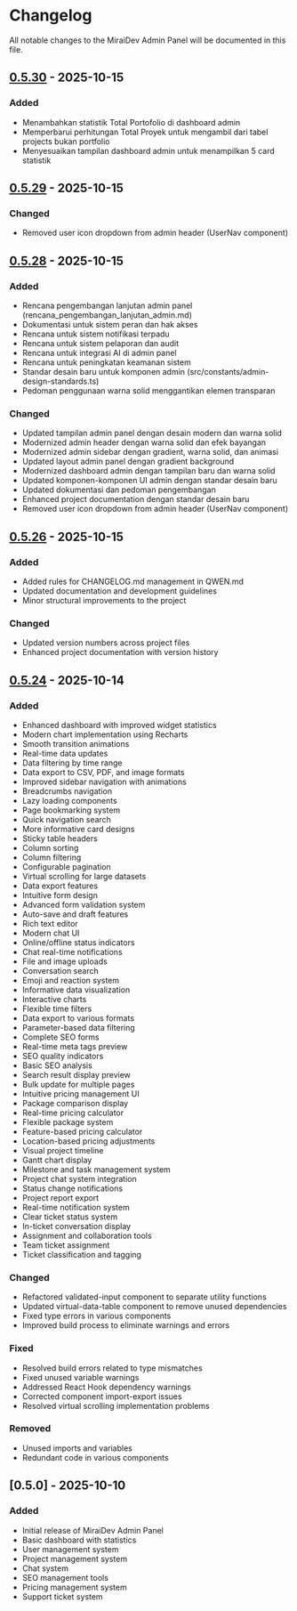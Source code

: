 # Changelog

All notable changes to the MiraiDev Admin Panel will be documented in this file.

## [0.5.30] - 2025-10-15

### Added
- Menambahkan statistik Total Portofolio di dashboard admin
- Memperbarui perhitungan Total Proyek untuk mengambil dari tabel projects bukan portfolio
- Menyesuaikan tampilan dashboard admin untuk menampilkan 5 card statistik

## [0.5.29] - 2025-10-15

### Changed
- Removed user icon dropdown from admin header (UserNav component)

## [0.5.28] - 2025-10-15

### Added
- Rencana pengembangan lanjutan admin panel (rencana_pengembangan_lanjutan_admin.md)
- Dokumentasi untuk sistem peran dan hak akses
- Rencana untuk sistem notifikasi terpadu
- Rencana untuk sistem pelaporan dan audit
- Rencana untuk integrasi AI di admin panel
- Rencana untuk peningkatan keamanan sistem
- Standar desain baru untuk komponen admin (src/constants/admin-design-standards.ts)
- Pedoman penggunaan warna solid menggantikan elemen transparan

### Changed
- Updated tampilan admin panel dengan desain modern dan warna solid
- Modernized admin header dengan warna solid dan efek bayangan
- Modernized admin sidebar dengan gradient, warna solid, dan animasi
- Updated layout admin panel dengan gradient background
- Modernized dashboard admin dengan tampilan baru dan warna solid
- Updated komponen-komponen UI admin dengan standar desain baru
- Updated dokumentasi dan pedoman pengembangan
- Enhanced project documentation dengan standar desain baru
- Removed user icon dropdown from admin header (UserNav component)

## [0.5.26] - 2025-10-15

### Added
- Added rules for CHANGELOG.md management in QWEN.md
- Updated documentation and development guidelines
- Minor structural improvements to the project

### Changed
- Updated version numbers across project files
- Enhanced project documentation with version history

## [0.5.24] - 2025-10-14

### Added
- Enhanced dashboard with improved widget statistics
- Modern chart implementation using Recharts
- Smooth transition animations
- Real-time data updates
- Data filtering by time range
- Data export to CSV, PDF, and image formats
- Improved sidebar navigation with animations
- Breadcrumbs navigation
- Lazy loading components
- Page bookmarking system
- Quick navigation search
- More informative card designs
- Sticky table headers
- Column sorting
- Column filtering
- Configurable pagination
- Virtual scrolling for large datasets
- Data export features
- Intuitive form design
- Advanced form validation system
- Auto-save and draft features
- Rich text editor
- Modern chat UI
- Online/offline status indicators
- Chat real-time notifications
- File and image uploads
- Conversation search
- Emoji and reaction system
- Informative data visualization
- Interactive charts
- Flexible time filters
- Data export to various formats
- Parameter-based data filtering
- Complete SEO forms
- Real-time meta tags preview
- SEO quality indicators
- Basic SEO analysis
- Search result display preview
- Bulk update for multiple pages
- Intuitive pricing management UI
- Package comparison display
- Real-time pricing calculator
- Flexible package system
- Feature-based pricing calculator
- Location-based pricing adjustments
- Visual project timeline
- Gantt chart display
- Milestone and task management system
- Project chat system integration
- Status change notifications
- Project report export
- Real-time notification system
- Clear ticket status system
- In-ticket conversation display
- Assignment and collaboration tools
- Team ticket assignment
- Ticket classification and tagging

### Changed
- Refactored validated-input component to separate utility functions
- Updated virtual-data-table component to remove unused dependencies
- Fixed type errors in various components
- Improved build process to eliminate warnings and errors

### Fixed
- Resolved build errors related to type mismatches
- Fixed unused variable warnings
- Addressed React Hook dependency warnings
- Corrected component import-export issues
- Resolved virtual scrolling implementation problems

### Removed
- Unused imports and variables
- Redundant code in various components

## [0.5.0] - 2025-10-10

### Added
- Initial release of MiraiDev Admin Panel
- Basic dashboard with statistics
- User management system
- Project management system
- Chat system
- SEO management tools
- Pricing management system
- Support ticket system

[0.5.30]: https://github.com/mirai-dev/mirai-dev-website/compare/v0.5.29...v0.5.30
[0.5.29]: https://github.com/mirai-dev/mirai-dev-website/compare/v0.5.28...v0.5.29
[0.5.28]: https://github.com/mirai-dev/mirai-dev-website/compare/v0.5.26...v0.5.28
[0.5.26]: https://github.com/mirai-dev/mirai-dev-website/compare/v0.5.24...v0.5.26
[0.5.24]: https://github.com/mirai-dev/mirai-dev-website/compare/v0.5.0...v0.5.24
